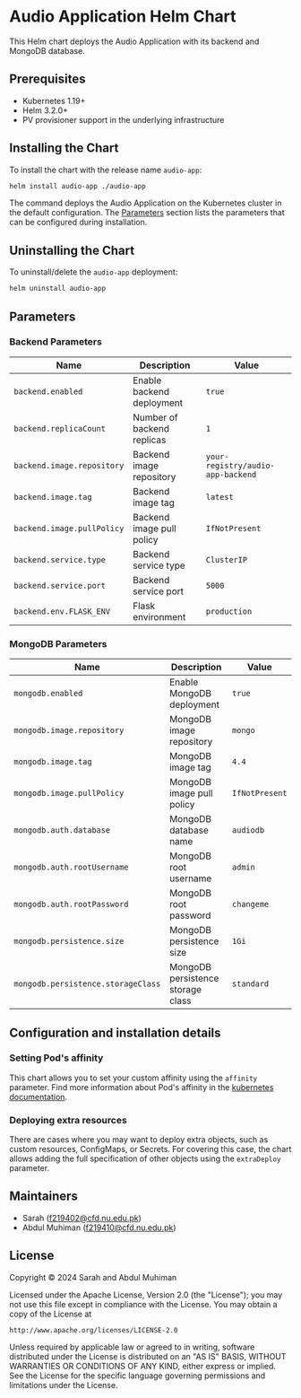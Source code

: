 # Audio Application Helm Chart

This Helm chart deploys the Audio Application with its backend and MongoDB database.

## Prerequisites

- Kubernetes 1.19+
- Helm 3.2.0+
- PV provisioner support in the underlying infrastructure

## Installing the Chart

To install the chart with the release name `audio-app`:

```bash
helm install audio-app ./audio-app
```

The command deploys the Audio Application on the Kubernetes cluster in the default configuration. The [Parameters](#parameters) section lists the parameters that can be configured during installation.

## Uninstalling the Chart

To uninstall/delete the `audio-app` deployment:

```bash
helm uninstall audio-app
```

## Parameters

### Backend Parameters

| Name                | Description                                          | Value           |
|---------------------|------------------------------------------------------|-----------------|
| `backend.enabled`   | Enable backend deployment                            | `true`          |
| `backend.replicaCount` | Number of backend replicas                        | `1`             |
| `backend.image.repository` | Backend image repository                      | `your-registry/audio-app-backend` |
| `backend.image.tag` | Backend image tag                                   | `latest`        |
| `backend.image.pullPolicy` | Backend image pull policy                    | `IfNotPresent`  |
| `backend.service.type` | Backend service type                            | `ClusterIP`     |
| `backend.service.port` | Backend service port                            | `5000`          |
| `backend.env.FLASK_ENV` | Flask environment                              | `production`    |

### MongoDB Parameters

| Name                          | Description                                          | Value           |
|-------------------------------|------------------------------------------------------|-----------------|
| `mongodb.enabled`             | Enable MongoDB deployment                             | `true`          |
| `mongodb.image.repository`    | MongoDB image repository                             | `mongo`         |
| `mongodb.image.tag`           | MongoDB image tag                                    | `4.4`           |
| `mongodb.image.pullPolicy`    | MongoDB image pull policy                            | `IfNotPresent`  |
| `mongodb.auth.database`       | MongoDB database name                                | `audiodb`       |
| `mongodb.auth.rootUsername`   | MongoDB root username                                | `admin`         |
| `mongodb.auth.rootPassword`   | MongoDB root password                                | `changeme`      |
| `mongodb.persistence.size`    | MongoDB persistence size                             | `1Gi`           |
| `mongodb.persistence.storageClass` | MongoDB persistence storage class                | `standard`      |

## Configuration and installation details

### Setting Pod's affinity

This chart allows you to set your custom affinity using the `affinity` parameter. Find more information about Pod's affinity in the [kubernetes documentation](https://kubernetes.io/docs/concepts/configuration/assign-pod-node/#affinity-and-anti-affinity).

### Deploying extra resources

There are cases where you may want to deploy extra objects, such as custom resources, ConfigMaps, or Secrets. For covering this case, the chart allows adding the full specification of other objects using the `extraDeploy` parameter.

## Maintainers

- Sarah (f219402@cfd.nu.edu.pk)
- Abdul Muhiman (f219410@cfd.nu.edu.pk)

## License

Copyright &copy; 2024 Sarah and Abdul Muhiman

Licensed under the Apache License, Version 2.0 (the "License");
you may not use this file except in compliance with the License.
You may obtain a copy of the License at

    http://www.apache.org/licenses/LICENSE-2.0

Unless required by applicable law or agreed to in writing, software
distributed under the License is distributed on an "AS IS" BASIS,
WITHOUT WARRANTIES OR CONDITIONS OF ANY KIND, either express or implied.
See the License for the specific language governing permissions and
limitations under the License. 